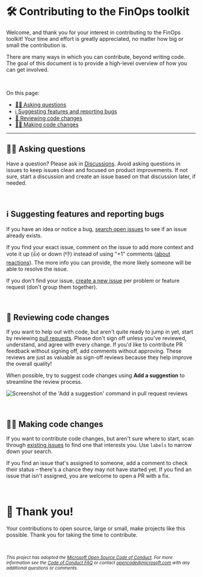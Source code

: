 # 🛠️ Contributing to the FinOps toolkit

Welcome, and thank you for your interest in contributing to the FinOps toolkit! Your time and effort is greatly appreciated, no matter how big or small the contribution is.

There are many ways in which you can contribute, beyond writing code. The goal of this document is to provide a high-level overview of how you can get involved.

<br>

On this page:

- [🙋‍♀️ Asking questions](#️-asking-questions)
- [ℹ️ Suggesting features and reporting bugs](#ℹ️-suggesting-features-and-reporting-bugs)
- [👀 Reviewing code changes](#-reviewing-code-changes)
- [👩‍💻 Making code changes](#-making-code-changes)

---

## 🙋‍♀️ Asking questions

Have a question? Please ask in [Discussions](../../discussions). Avoid asking questions in issues to keep issues clean and focused on product improvements. If not sure, start a discussion and create an issue based on that discussion later, if needed.

<br>

## ℹ️ Suggesting features and reporting bugs

If you have an idea or notice a bug, [search open issues](../../issues) to see if an issue already exists.

If you find your exact issue, comment on the issue to add more context and vote it up (👍) or down (👎) instead of using "+1" comments ([about reactions](https://github.com/blog/2119-add-reactions-to-pull-requests-issues-and-comments)). The more info you can provide, the more likely someone will be able to resolve the issue.

If you don't find your issue, [create a new issue](../../issues/new/choose) per problem or feature request (don't group them together).

<br>

## 👀 Reviewing code changes

If you want to help out with code, but aren't quite ready to jump in yet, start by reviewing [pull requests](../../pulls). Please don't sign off unless you've reviewed, understand, and agree with every change. If you'd like to contribute PR feedback without signing off, add comments without approving. These reviews are just as valuable as sign-off reviews because they help improve the overall quality!

When possible, try to suggest code changes using **Add a suggestion** to streamline the review process.

![Screenshot of the 'Add a suggestion' command in pull request reviews](https://user-images.githubusercontent.com/399533/179936119-88c10c44-f181-4fa3-83b8-91376c8e4c58.png)

<br>

## 👩‍💻 Making code changes

If you want to contribute code changes, but aren't sure where to start, scan through [existing issues](../../issues?q=is%3Aissue+is%3Aopen+sort%3Areactions-%2B1-desc) to find one that interests you. Use `labels` to narrow down your search.

If you find an issue that's assigned to someone, add a comment to check their status – there's a chance they may not have started yet. If you find an issue that isn't assigned, you are welcome to open a PR with a fix.

<!--
For details about contributing code changes and submitting pull requests, see [How to contribute](../../wiki/How-to-contribute).
-->

<br>

# 🙏 Thank you! <!-- markdownlint-disable-line single-h1 -->

Your contributions to open source, large or small, make projects like this possible. Thank you for taking the time to contribute.

<br>

_<sub>
This project has adopted the [Microsoft Open Source Code of Conduct](https://opensource.microsoft.com/codeofconduct/).
For more information see the [Code of Conduct FAQ](https://opensource.microsoft.com/codeofconduct/faq/)
or contact [opencode@microsoft.com](mailto:opencode@microsoft.com) with any additional questions or comments.
</sub>_
